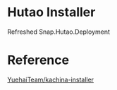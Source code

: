 # Hutao Installer

Refreshed Snap.Hutao.Deployment

# Reference

[YuehaiTeam/kachina-installer](https://github.com/YuehaiTeam/kachina-installer)
